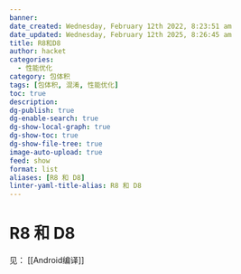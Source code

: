 ```yaml
---
banner: 
date_created: Wednesday, February 12th 2022, 8:23:51 am
date_updated: Wednesday, February 12th 2025, 8:26:45 am
title: R8和D8
author: hacket
categories:
  - 性能优化
category: 包体积
tags: [包体积, 混淆, 性能优化]
toc: true
description: 
dg-publish: true
dg-enable-search: true
dg-show-local-graph: true
dg-show-toc: true
dg-show-file-tree: true
image-auto-upload: true
feed: show
format: list
aliases: [R8 和 D8]
linter-yaml-title-alias: R8 和 D8
---
```


# R8 和 D8

见： [[Android编译]]
